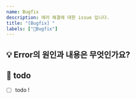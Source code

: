```yaml
---
name: Bugfix
description: 에러 해결에 대한 issue 입니다.
title: "[Bugfix] "
labels: ["🐞Bugfix"]
---
```


## 💡 Error의 원인과 내용은 무엇인가요? 
<!-- 이슈에 대한 내용을 설명해주세요. -->

## 📝  todo
- [ ] todo !
<!-- 해야 할 일들을 적어주세요. -->
